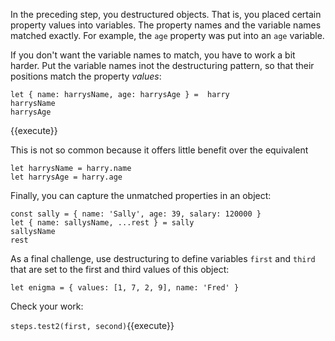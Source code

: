 In the preceding step, you destructured objects. That is, you placed certain property values into variables. The property names and the variable names matched exactly. For example, the `age` property was put into an `age` variable.

If you don't want the variable names to match, you have to work a bit harder. Put the variable names inot the destructuring pattern, so that their positions match the property *values*:

```
let { name: harrysName, age: harrysAge } =  harry
harrysName
harrysAge
```
{{execute}}

This is not so common because it offers little benefit over the equivalent
```
let harrysName = harry.name
let harrysAge = harry.age
```

Finally, you can capture the unmatched properties in an object:

```
const sally = { name: 'Sally', age: 39, salary: 120000 }
let { name: sallysName, ...rest } = sally
sallysName
rest
```

As a final challenge, use destructuring to define variables `first` and `third` that are set to the first and third values of this object: 

```
let enigma = { values: [1, 7, 2, 9], name: 'Fred' }
```

Check your work:

`steps.test2(first, second)`{{execute}}
